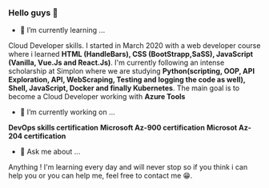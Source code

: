 ### Hello guys 👋

- 🌱 I’m currently learning ...

Cloud Developer skills. I started in March 2020 with a web developer course where i learned **HTML (HandleBars), CSS (BootStrapp,SaSS), JavaScript (Vanilla, Vue.Js and React.Js)**. I'm currently following an intense scholarship at Simplon where we are studying **Python(scripting, OOP, API Exploration, API, WebScraping, Testing and logging the code as well), Shell, JavaScript, Docker and finally Kubernetes**. 
The main goal is to become a Cloud Developer working with **Azure Tools**

- 🔭 I’m currently working on ...

**DevOps skills certification**
**Microsoft Az-900 certification**
**Microsot Az-204 certification**
 
- 💬 Ask me about ...

Anything ! I'm learning every day and will never stop so if you think i can help you or you can help me, feel free to contact me 😁.



